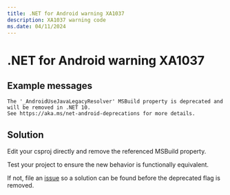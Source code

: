 ```yaml
---
title: .NET for Android warning XA1037
description: XA1037 warning code
ms.date: 04/11/2024
---
```

# .NET for Android warning XA1037

## Example messages

```
The '_AndroidUseJavaLegacyResolver' MSBuild property is deprecated and will be removed in .NET 10. 
See https://aka.ms/net-android-deprecations for more details.
```

## Solution

Edit your csproj directly and remove the referenced MSBuild property.

Test your project to ensure the new behavior is functionally equivalent.

If not, file an [issue](https://github.com/xamarin/xamarin-android/issues) so a 
solution can be found before the deprecated flag is removed.
